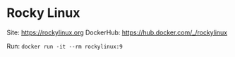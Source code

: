# Rocky Linux

Site: https://rockylinux.org
DockerHub: https://hub.docker.com/_/rockylinux

Run: `docker run -it --rm rockylinux:9`
